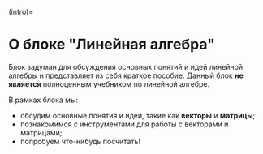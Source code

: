 (intro)=
# О блоке "Линейная алгебра"

Блок задуман для обсуждения основных понятий и идей линейной алгебры и представляет из себя краткое пособие. Данный блок **не является** полноценным учебником по линейной алгебре.

В рамках блока мы:
- обсудим основные понятия и идеи, такие как **векторы** и **матрицы**;
- познакомимся с инструментами для работы с векторами и матрицами;
- попробуем что-нибудь посчитать!
